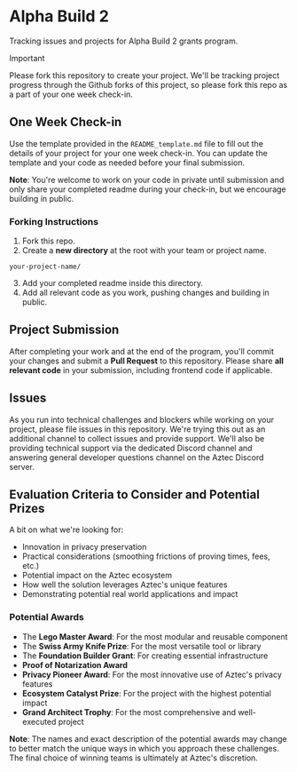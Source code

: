 # Alpha Build 2

Tracking issues and projects for Alpha Build 2 grants program.

> [!IMPORTANT]
> Please fork this repository to create your project. We'll be tracking project progress through the Github forks of this project, so please fork this repo as a part of your one week check-in.

## One Week Check-in 

Use the template provided in the `README_template.md` file to fill out the details of your project for your one week check-in. You can update the template and your code as needed before your final submission.

**Note**: You're welcome to work on your code in private until submission and only share your completed readme during your check-in, but we encourage building in public. 

### Forking Instructions

1. Fork this repo.
2. Create a **new directory** at the root with your team or project name.
```
your-project-name/
```
3. Add your completed readme inside this directory.
4. Add all relevant code as you work, pushing changes and building in public.
   
## Project Submission
After completing your work and at the end of the program, you'll commit your changes and submit a **Pull Request** to this repository. Please share **all relevant code** in your submission, including frontend code if applicable.

## Issues
As you run into technical challenges and blockers while working on your project, please file issues in this repository. We're trying this out as an additional channel to collect issues and provide support. We'll also be providing technical support via the dedicated Discord channel and answering general developer questions channel on the Aztec Discord server.

## Evaluation Criteria to Consider and Potential Prizes
A bit on what we're looking for: 
- Innovation in privacy preservation
- Practical considerations (smoothing frictions of proving times, fees, etc.)
- Potential impact on the Aztec ecosystem
- How well the solution leverages Aztec's unique features
- Demonstrating potential real world applications and impact
### Potential Awards
- The **Lego Master Award**: For the most modular and reusable component
- The **Swiss Army Knife Prize**: For the most versatile tool or library
- The **Foundation Builder Grant**: For creating essential infrastructure
- **Proof of Notarization Award**
- **Privacy Pioneer Award**: For the most innovative use of Aztec's privacy features
- **Ecosystem Catalyst Prize**: For the project with the highest potential impact
- **Grand Architect Trophy**: For the most comprehensive and well-executed project

**Note**: The names and exact description of the potential awards may change to better match the unique ways in which you approach these challenges. The final choice of winning teams is ultimately at Aztec's discretion.

